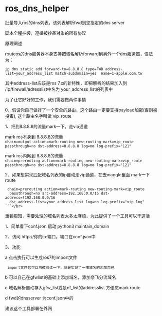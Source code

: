 # ros_dns_helper
批量导入ros的dns列表，该列表解析fwd到您指定的dns server</br>

脚本全程抄袭，遵循被抄袭对象的所有协议</br>

原理阐述<br>

routeos的dns服务器本身支持把域名解析forward到另外一个dns服务器，语法为： </br>

```ip dns static add forward-to=8.8.8.8 type=FWD address-list=your_address_list match-subdomain=yes  name=1-apple.com.tw```</br>

其中address-list应该是ros 7.x的新特性，即把解析的结果加入到 /ip/firewall/adresslist中名为 your_address_list的列表中

为了让它好好的工作，我们需要做两件事情</br>

0、假设你自己做好了一个安全的路由，这个路由一定要支持payload加密(否则被投毒), 这个路由名字叫做 vip_route</br>

1、把到8.8.8.8的流量mark一下，走vip通道 </br>

   mark ros本身到 8.8.8.8的流量</br>
   ` chain=output action=mark-routing new-routing-mark=vip_route 
      passthrough=no dst-address=8.8.8.8 log=no log-prefix="121" `</br>

   mark ros内网到 8.8.8.8的流量</br>
   ` chain=prerouting action=mark-routing new-routing-mark=vip_route 
      passthrough=no dst-address=8.8.8.8 log=no log-prefix="121" `</br>

2、如果想实现匹配域名列表的ip自动走vip通道，在去mangle里面 mark一下route</br>

     chain=prerouting action=mark-routing new-routing-mark=vip_route
      passthrough=no src-address=192.168.0.0/16 dst-address=!192.168.0.0/16 
      dst-address-list=your_address_list log=no log-prefix="vip_log" ```</br>

重锁周知，需要处理的域名列表太多太麻烦，为此提供了一个工具可以干这活</br>

1、简单看下conf.json 启动  python3 maintain_domain</br>

2、访问 http://你的ip:端口，端口在conf.json中</br>

3、功能</br>

   a 点击执行可以生成ros7的import文件</br>

     import文件您可以稍微阅读一下，就是实现了一堆域名的添加而已

   b 可以自己在gfwlist的基础上添加域名，添加奈飞分流域名</br>

   c 域名解析自动存入gfw_list或是nf_list的addresslist 方便您mark route<br>

   d fwd的dnsserver 为conf.json中的</br>

建议这个工具部署在外网

